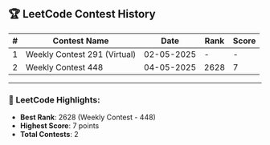 ## 🏆 LeetCode Contest History

| # | Contest Name         | Date       | Rank  | Score |
|---|----------------------|------------|-------|-------|
| 1 | Weekly Contest 291 (Virtual) | 02-05-2025 | -  |  -  |
| 2 | Weekly Contest 448 | 04-05-2025 | 2628  |  7  |


---

### 📌 LeetCode Highlights:
- **Best Rank**: 2628 (Weekly Contest - 448)
- **Highest Score**: 7 points
- **Total Contests**: 2
